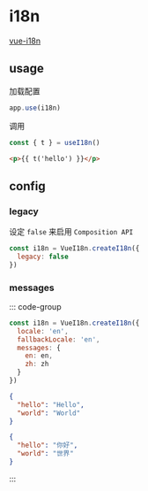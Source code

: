 # i18n

[vue-i18n](https://vue-i18n.intlify.dev/)

## usage

加载配置

```js
app.use(i18n)
```

调用

```js
const { t } = useI18n()
```

```html
<p>{{ t('hello') }}</p>
```

## config

### legacy

设定 `false` 来启用 `Composition API`

```js
const i18n = VueI18n.createI18n({
  legacy: false
})
```

### messages

::: code-group

```js [index.js]
const i18n = VueI18n.createI18n({
  locale: 'en',
  fallbackLocale: 'en',
  messages: {
    en: en,
    zh: zh
  }
})
```

```json [en.json]
{
  "hello": "Hello",
  "world": "World"
}
```

```json [zh.json]
{
  "hello": "你好",
  "world": "世界"
}
```

:::
